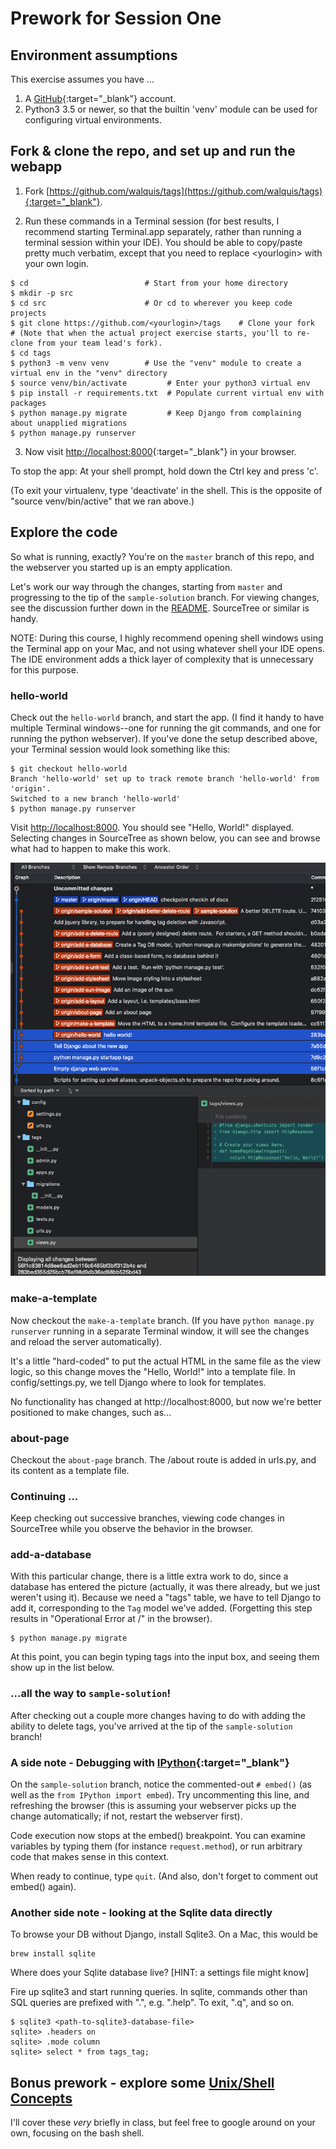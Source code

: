 # Prework for Session One

## Environment assumptions
This exercise assumes you have ...
1. A [GitHub](https://github.com){:target="_blank"} account.
1. Python3 3.5 or newer, so that the builtin 'venv' module can be used for configuring virtual environments.

## Fork & clone the repo, and set up and run the webapp

1. Fork [https://github.com/walquis/tags](https://github.com/walquis/tags){:target="_blank"}.

2. Run these commands in a Terminal session (for best results, I recommend starting Terminal.app separately, rather than running a terminal session within your IDE).  You should be able to copy/paste pretty much verbatim, except that you need to replace \<yourlogin\> with your own login.
```console
$ cd                          # Start from your home directory
$ mkdir -p src
$ cd src                      # Or cd to wherever you keep code projects
$ git clone https://github.com/<yourlogin>/tags    # Clone your fork
# (Note that when the actual project exercise starts, you'll to re-clone from your team lead's fork).
$ cd tags
$ python3 -m venv venv        # Use the "venv" module to create a virtual env in the "venv" directory
$ source venv/bin/activate         # Enter your python3 virtual env
$ pip install -r requirements.txt  # Populate current virtual env with packages
$ python manage.py migrate         # Keep Django from complaining about unapplied migrations
$ python manage.py runserver
```
3. Now visit [http://localhost:8000](http://localhost:8000){:target="_blank"} in your browser.

To stop the app: At your shell prompt, hold down the Ctrl key and press 'c'.

(To exit your virtualenv, type 'deactivate' in the shell. This is the opposite of "source venv/bin/active" that we ran above.)

## Explore the code
So what is running, exactly?  You're on the `master` branch of this repo, and the webserver you started up is an empty application.

Let's work our way through the changes, starting from `master` and progressing to the tip of the `sample-solution` branch.  For viewing changes, see the discussion further down in the [README](https://github.com/walquis/tags).  SourceTree or similar is handy.

NOTE: During this course, I highly recommend opening shell windows using the Terminal app on your Mac, and not using whatever shell your IDE opens.  The IDE environment adds a thick layer of complexity that is unnecessary for this purpose.

### hello-world
Check out the `hello-world` branch, and start the app.  (I find it handy to have multiple Terminal windows--one for running the git commands, and one for running the python webserver).  If you've done the setup described above, your Terminal session would look something like this:
```
$ git checkout hello-world
Branch 'hello-world' set up to track remote branch 'hello-world' from 'origin'.
Switched to a new branch 'hello-world'
$ python manage.py runserver
```
Visit [http://localhost:8000](http://localhost:8000).  You should see "Hello, World!" displayed.  Selecting changes in SourceTree as shown below, you can see and browse what had to happen to make this work.

![hello-world changes viewed in SourceTree](images/hello-world-changes-in-sourcetree.png)

### make-a-template
Now checkout the `make-a-template` branch.  (If you have `python manage.py runserver` running in a separate Terminal window, it will see the changes and reload the server automatically).

It's a little "hard-coded" to put the actual HTML in the same file as the view logic, so this change moves the "Hello, World!" into a template file.  In config/settings.py, we tell Django where to look for templates.

No functionality has changed at http://localhost:8000, but now we're better positioned to make changes, such as...

### about-page
Checkout the `about-page` branch. The /about route is added in urls.py, and its content as a template file.

### Continuing ...
Keep checking out successive branches, viewing code changes in SourceTree while you observe the behavior in the browser.

### add-a-database
With this particular change, there is a little extra work to do, since a database has entered the picture (actually, it was there already, but we just weren't using it).  Because we need a "tags" table, we have to tell Django to add it, corresponding to the `Tag` model we've added.  (Forgetting this step results in "Operational Error at /" in the browser).
```
$ python manage.py migrate
```
At this point, you can begin typing tags into the input box, and seeing them show up in the list below.

### ...all the way to `sample-solution`!
After checking out a couple more changes having to do with adding the ability to delete tags, you've arrived at the tip of the `sample-solution` branch!

### A side note - Debugging with [IPython](https://ipython.readthedocs.io/en/stable/){:target="_blank"}

On the `sample-solution` branch, notice the commented-out ```# embed()``` (as well as the ```from IPython import embed```).  Try uncommenting this line, and refreshing the browser (this is assuming your webserver picks up the change automatically; if not, restart the webserver first).

Code execution now stops at the embed() breakpoint.  You can examine variables by typing them (for instance `request.method`), or run arbitrary code that makes sense in this context.

When ready to continue, type ```quit```.  (And also, don't forget to comment out embed() again).

### Another side note - looking at the Sqlite data directly

To browse your DB without Django, install Sqlite3.  On a Mac, this would be
```
brew install sqlite
```
Where does your Sqlite database live?  [HINT: a settings file might know]

Fire up sqlite3 and start running queries.  In sqlite, commands other than SQL queries are prefixed with ".", e.g. ".help".  To exit, ".q", and so on.
```
$ sqlite3 <path-to-sqlite3-database-file>
sqlite> .headers on
sqlite> .mode column
sqlite> select * from tags_tag;
```

## Bonus prework - explore some [Unix/Shell Concepts](unix-shell-concepts)
I'll cover these *very* briefly in class, but feel free to google around on your own, focusing on the bash shell.
